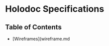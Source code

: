 # Holodoc Specifications
## Table of Contents
* [Wireframes](wireframe.md
<!--stackedit_data:
eyJoaXN0b3J5IjpbOTU0MTk1OTQwXX0=
-->